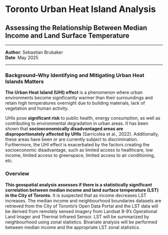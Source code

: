 # **Toronto Urban Heat Island Analysis**

## **Assessing the Relationship Between Median Income and Land Surface Temperature**
---
**Author**: Sebastian Brubaker  
**Date**: May 2025

---

### **Background–Why Identifying and Mitigating Urban Heat Islands Matters**
**The Urban Heat Island (UHI) effect** is a phenomenon where urban environments become significantly warmer than their surroundings and retain high temperatures overnight due to building materials, lack of vegetation and human activity.

UHIs pose **significant risk** to public health, energy consumption, as well as contributing to environmental degradation in urban areas. It has been shown that **socioeconomically disadvantaged areas are disproportionately affected by UHIs** (Sarricolea et al., 2022). Additionally, these areas have been or are currently subject to discrimination. Furthermore, the UHI effect is exacerbated by the factors creating the socioeconomic disadvantage, such as limited access to healthcare, low income, limited access to greenspace, limited access to air conditioning, etc.

### **Overview**
**This geospatial analysis assesses if there is a statistically significant correlation between median income and land surface temperature (LST) in the City of Toronto.** It is suspected that as income decreases LST increases. The median income and neighbourhood boundaries datasets are retrieved from the City of Toronto’s Open Data Portal and the LST data will be derived from remotely sensed imagery from Landsat 8-9’s Operational Land Imager and Thermal Infrared Sensor. LST will be summarized by neighbourhood using zonal statistics. Bivariate analysis will be performed between median income and the appropriate LST zonal statistics.